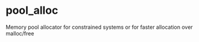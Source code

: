 # pool_alloc
Memory pool allocator for constrained systems or for faster allocation over malloc/free
